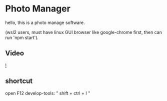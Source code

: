 # Photo Manager
hello, this is a photo manage software.

(wsl2 users, must have linux GUI browser like google-chrome first, then can run 'npm start').

## Video 
[!](https://youtu.be/g4oI4jd4q8Y)

## shortcut
open F12 develop-tools: " shift + ctrl + I "